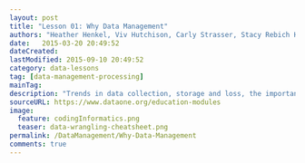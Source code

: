 ```yaml
---
layout: post
title: "Lesson 01: Why Data Management"
authors: "Heather Henkel, Viv Hutchison, Carly Strasser, Stacy Rebich Hespanha, Kristin Vanderbilt, Lynda Wayne, Stephanie Hampton"
date:   2015-03-20 20:49:52
dateCreated:   
lastModified: 2015-09-10 20:49:52
category: data-lessons
tag: [data-management-processing]
mainTag: 
description: "Trends in data collection, storage and loss, the importance and benefits of data management, and an introduction to the data life cycle."
sourceURL: https://www.dataone.org/education-modules
image: 
  feature: codingInformatics.png
  teaser: data-wrangling-cheatsheet.png
permalink: /DataManagement/Why-Data-Management
comments: true
---
```





